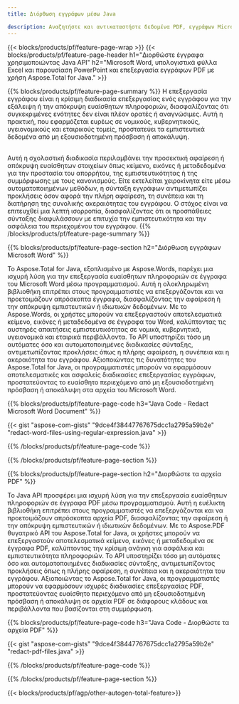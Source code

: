 ```yaml
---
title: Διόρθωση εγγράφων μέσω Java 

description: Αναζητήστε και αντικαταστήστε δεδομένα PDF, εγγράφων Microsoft Word, υπολογιστικών φύλλων Excel και παρουσιάσεων PowerPoint μέσω της εφαρμογής σας Java.
---
```


{{< blocks/products/pf/feature-page-wrap >}}
{{< blocks/products/pf/feature-page-header h1="Διορθώστε έγγραφα χρησιμοποιώντας Java API" h2="Microsoft Word, υπολογιστικά φύλλα Excel και παρουσίαση PowerPoint και επεξεργασία εγγράφων PDF με χρήση Aspose.Total for Java." >}}

{{% blocks/products/pf/feature-page-summary %}}
Η επεξεργασία εγγράφου είναι η κρίσιμη διαδικασία επεξεργασίας ενός εγγράφου για την εξάλειψη ή την απόκρυψη ευαίσθητων πληροφοριών, διασφαλίζοντας ότι συγκεκριμένες ενότητες δεν είναι πλέον ορατές ή αναγνώσιμες. Αυτή η πρακτική, που εφαρμόζεται ευρέως σε νομικούς, κυβερνητικούς, υγειονομικούς και εταιρικούς τομείς, προστατεύει τα εμπιστευτικά δεδομένα από μη εξουσιοδοτημένη πρόσβαση ή αποκάλυψη.<br /><br />

Αυτή η σχολαστική διαδικασία περιλαμβάνει την προσεκτική αφαίρεση ή απόκρυψη ευαίσθητων στοιχείων όπως κείμενο, εικόνες ή μεταδεδομένα για την προστασία του απορρήτου, της εμπιστευτικότητας ή της συμμόρφωσης με τους κανονισμούς. Είτε εκτελείται χειροκίνητα είτε μέσω αυτοματοποιημένων μεθόδων, η σύνταξη εγγράφων αντιμετωπίζει προκλήσεις όσον αφορά την πλήρη αφαίρεση, τη συνέπεια και τη διατήρηση της συνολικής ακεραιότητας του εγγράφου. Ο στόχος είναι να επιτευχθεί μια λεπτή ισορροπία, διασφαλίζοντας ότι οι προσπάθειες σύνταξης διαφυλάσσουν με επιτυχία την εμπιστευτικότητα και την ασφάλεια του περιεχομένου του εγγράφου.
{{% /blocks/products/pf/feature-page-summary  %}}

{{% blocks/products/pf/feature-page-section  h2="Διόρθωση εγγράφων Microsoft Word" %}}

Το Aspose.Total for Java, εξοπλισμένο με Aspose.Words, παρέχει μια ισχυρή λύση για την επεξεργασία ευαίσθητων πληροφοριών σε έγγραφα του Microsoft Word μέσω προγραμματισμού. Αυτή η ολοκληρωμένη βιβλιοθήκη επιτρέπει στους προγραμματιστές να επεξεργάζονται και να προετοιμάζουν απρόσκοπτα έγγραφα, διασφαλίζοντας την αφαίρεση ή την απόκρυψη εμπιστευτικών ή ιδιωτικών δεδομένων. Με το Aspose.Words, οι χρήστες μπορούν να επεξεργαστούν αποτελεσματικά κείμενο, εικόνες ή μεταδεδομένα σε έγγραφα του Word, καλύπτοντας τις αυστηρές απαιτήσεις εμπιστευτικότητας σε νομικά, κυβερνητικά, υγειονομικά και εταιρικά περιβάλλοντα. Το API υποστηρίζει τόσο μη αυτόματες όσο και αυτοματοποιημένες διαδικασίες σύνταξης, αντιμετωπίζοντας προκλήσεις όπως η πλήρης αφαίρεση, η συνέπεια και η ακεραιότητα του εγγράφου. Αξιοποιώντας τις δυνατότητες του Aspose.Total for Java, οι προγραμματιστές μπορούν να εφαρμόσουν αποτελεσματικές και ασφαλείς διαδικασίες επεξεργασίας εγγράφων, προστατεύοντας το ευαίσθητο περιεχόμενο από μη εξουσιοδοτημένη πρόσβαση ή αποκάλυψη στα αρχεία του Microsoft Word.

{{% blocks/products/pf/feature-page-code h3="Java Code - Redact Microsoft Word Document" %}}

{{< gist "aspose-com-gists" "9dce4f38447767675dcc1a2795a59b2e" "redact-word-files-using-regular-expression.java" >}}

{{% /blocks/products/pf/feature-page-code  %}}

{{% /blocks/products/pf/feature-page-section %}}

{{% blocks/products/pf/feature-page-section  h2="Διορθώστε τα αρχεία PDF" %}}

Το Java API προσφέρει μια ισχυρή λύση για την επεξεργασία ευαίσθητων πληροφοριών σε έγγραφα PDF μέσω προγραμματισμού. Αυτή η ευέλικτη βιβλιοθήκη επιτρέπει στους προγραμματιστές να επεξεργάζονται και να προετοιμάζουν απρόσκοπτα αρχεία PDF, διασφαλίζοντας την αφαίρεση ή την απόκρυψη εμπιστευτικών ή ιδιωτικών δεδομένων. Με το Aspose.PDF θυγατρικό API του Aspose.Total for Java, οι χρήστες μπορούν να επεξεργαστούν αποτελεσματικά κείμενο, εικόνες ή μεταδεδομένα σε έγγραφα PDF, καλύπτοντας την κρίσιμη ανάγκη για ασφάλεια και εμπιστευτικότητα πληροφοριών. Το API υποστηρίζει τόσο μη αυτόματες όσο και αυτοματοποιημένες διαδικασίες σύνταξης, αντιμετωπίζοντας προκλήσεις όπως η πλήρης αφαίρεση, η συνέπεια και η ακεραιότητα του εγγράφου. Αξιοποιώντας το Aspose.Total for Java, οι προγραμματιστές μπορούν να εφαρμόσουν ισχυρές διαδικασίες επεξεργασίας PDF, προστατεύοντας ευαίσθητο περιεχόμενο από μη εξουσιοδοτημένη πρόσβαση ή αποκάλυψη σε αρχεία PDF σε διάφορους κλάδους και περιβάλλοντα που βασίζονται στη συμμόρφωση.

{{% blocks/products/pf/feature-page-code h3="Java Code - Διορθώστε τα αρχεία PDF" %}}

{{< gist "aspose-com-gists" "9dce4f38447767675dcc1a2795a59b2e" "redact-pdf-files.java" >}}

{{% /blocks/products/pf/feature-page-code  %}}

{{% /blocks/products/pf/feature-page-section %}}

{{< blocks/products/pf/agp/other-autogen-total-feature>}}